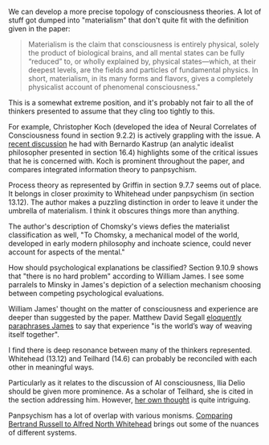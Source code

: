 We can develop a more precise topology of consciousness theories. A lot of stuff got dumped into "materialism" that don't quite fit with the definition given in the paper:

>Materialism is the claim that consciousness is entirely physical, solely the product of biological brains, and all mental states can be fully “reduced” to, or wholly explained by, physical states—which, at their deepest levels, are the fields and particles of fundamental physics. In short, materialism, in its many forms and flavors, gives a completely physicalist account of phenomenal consciousness."

This is a somewhat extreme position, and it's probably not fair to all the of thinkers presented to assume that they cling too tightly to this.

For example, Christopher Koch (developed the idea of Neural Correlates of Consciousness found in section 9.2.2) is actively grappling with the issue. A [recent discussion](https://youtu.be/qzwC7sXyhWQ?si=9htoR8L_osvaqPmz) he had with Bernardo Kastrup (an analytic idealist philosopher presented in section 16.4) highlights some of the critical issues that he is concerned with. Koch is prominent throughout the paper, and compares integrated information theory to panpsychism. 

Process theory as represented by Griffin in section 9.7.7 seems out of place. It belongs in closer proximity to Whitehead under panpsychism (in section 13.12). The author makes a puzzling distinction in order to leave it under the umbrella of materialism. I think it obscures things more than anything.

The author's description of Chomsky's views defies the materialist classification as well, "To Chomsky, a mechanical model of the world, developed in early modern philosophy and inchoate science, could never account for aspects of the mental."

How should psychological explanations be classified? Section 9.10.9 shows that "there is no hard problem" according to William James. I see some parralels to Minsky in James's depiction of a selection mechanism choosing between competing psychological evaluations.

William James' thought on the matter of consciousness and experience are deeper than suggested by the paper. Matthew David Segall [eloquently paraphrases James](https://footnotes2plato.com/2020/01/31/musing-on-consciousness-with-william-james-alfred-north-whitehead/) to say that experience "is the world’s way of weaving itself together".

I find there is deep resonance between many of the thinkers represented. Whitehead (13.12) and Teilhard (14.6) can probably be reconciled with each other in meaningful ways.

Particularly as it relates to the discussion of AI consciousness, Ilia Delio should be given more prominence. As a scholar of Teilhard, she is cited in the section addressing him. However, [her own thought](delio.md) is quite intriguing.

Panpsychism has a lot of overlap with various monisms. [Comparing Bertrand Russell to Alfred North Whitehead](russell_whitehead.md) brings out some of the nuances of different systems.
